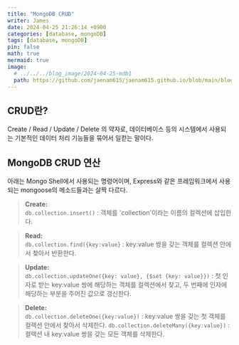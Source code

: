 ```yaml
---
title: "MongoDB CRUD"
writer: James
date: 2024-04-25 21:26:14 +0900
categories: [database, mongoDB]
tags: [database, mongoDB]
pin: false
math: true
mermaid: true
image:
  # ../../../blog_image/2024-04-25-mdb1
  path: https://github.com/jaenam615/jaenam615.github.io/blob/main/blog_image/2024-04-25-mdb1.png?raw=true
---
```


## CRUD란?

Create / Read / Update / Delete 의 약자로, 데이터베이스 등의 시스템에서 사용되는 기본적인 데이터 처리 기능들을 묶어서 일컫는 말이다.

## MongoDB CRUD 연산

아래는 Mongo Shell에서 사용되는 명령어이며, Express와 같은 프레임워크에서 사용되는 mongoose의 메소드들과는 살짝 다르다.

> <b>Create:</b>  
> `db.collection.insert()` : 객체를 'collection'이라는 이름의 컬렉션에 삽입한다.

> <b>Read:</b>  
> `db.collection.find({key:value}` : key:value 쌍을 갖는 객체를 컬렉션 안에서 찾아서 반환한다.

> <b>Update:</b>  
> `db.collection.updateOne({key: value}, {$set {key: value}})` : 첫 인자로 받는 key:value 쌍에 해당하는 객체를 컬렉션에서 찾고, 두 번째에 인자에 해당하는 부분을 주어진 값으로 갱신한다.

> <b>Delete:</b>  
> `db.collection.deleteOne({key:value})` : key:value 쌍을 갖는 첫 객체를 컬렉션 안에서 찾아서 삭제한다.
> `db.collection.deleteMany({key:value})` : 컬렉션 내 key:value 쌍을 갖는 모든 객체를 삭제한다.
